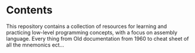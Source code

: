 

# Contents
This repository contains a collection of resources for learning and practicing low-level programming concepts, with a focus on assembly language.
Every thing from Old documentation from 1960 to cheat sheet of all the mnemonics ect...
